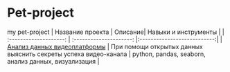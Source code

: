 # Pet-project
my pet-project
| Название проекта | Описание| Навыки и инструменты |
| :--------------------: | :---------------------: |:---------------------------:|
| [Анализ данных видеоплатформы](https://github.com/Malakhova-Natalya/Pet-project/blob/main/vdud_project.ipynb "Заголовок ссылки") | При помощи открытых данных выяснить секреты успеха видео-канала | python, pandas, seaborn, анализ данных, визуализация |
